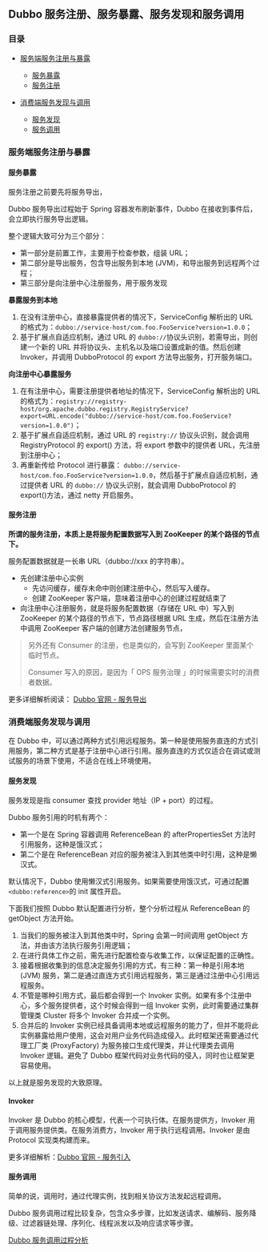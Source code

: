 ## Dubbo 服务注册、服务暴露、服务发现和服务调用

### 目录

- [服务端服务注册与暴露](#服务端服务注册与暴露)

  - [服务暴露](#服务暴露)
  - [服务注册](#服务注册)

- [消费端服务发现与调用](#消费端服务发现与调用)

  - [服务发现](#服务发现)
  - [服务调用](#服务调用)

  

### 服务端服务注册与暴露



#### 服务暴露

服务注册之前要先将服务导出，

Dubbo 服务导出过程始于 Spring 容器发布刷新事件，Dubbo 在接收到事件后，会立即执行服务导出逻辑。

整个逻辑大致可分为三个部分：

- 第一部分是前置工作，主要用于检查参数，组装 URL；
- 第二部分是导出服务，包含导出服务到本地 (JVM)，和导出服务到远程两个过程；
- 第三部分是向注册中心注册服务，用于服务发现



**暴露服务到本地**

1. 在没有注册中心，直接暴露提供者的情况下，ServiceConfig 解析出的 URL 的格式为：`dubbo://service-host/com.foo.FooService?version=1.0.0`；
2. 基于扩展点自适应机制，通过 URL 的 `dubbo://`协议头识别，若需导出，则创建一个新的 URL 并将协议头、主机名以及端口设置成新的值。然后创建 Invoker，并调用 DubboProtocol 的 export 方法导出服务，打开服务端口。



**向注册中心暴露服务**

1. 在有注册中心，需要注册提供者地址的情况下，ServiceConfig 解析出的 URL 的格式为：`registry://registry-host/org.apache.dubbo.registry.RegistryService?export=URL.encode("dubbo://service-host/com.foo.FooService?version=1.0.0")`；
2. 基于扩展点自适应机制，通过 URL 的 `registry://` 协议头识别，就会调用 RegistryProtocol 的 export() 方法，将 export 参数中的提供者 URL，先注册到注册中心；
3. 再重新传给 Protocol 进行暴露： `dubbo://service-host/com.foo.FooService?version=1.0.0`，然后基于扩展点自适应机制，通过提供者 URL 的 `dubbo://` 协议头识别，就会调用 DubboProtocol 的 export()方法，通过 netty 开启服务。



#### 服务注册

**所谓的服务注册，本质上是将服务配置数据写入到 ZooKeeper 的某个路径的节点下。**

服务配置数据就是一长串 URL（dubbo://xxx 的字符串）。

- 先创建注册中心实例
  - 先访问缓存，缓存未命中则创建注册中心，然后写入缓存。
  - 创建 ZooKeeper 客户端，意味着注册中心的创建过程就结束了
- 向注册中心注册服务，就是将服务配置数据（存储在 URL 中）写入到 ZooKeeper 的某个路径的节点下，节点路径根据 URL 生成，然后在注册方法中调用 ZooKeeper 客户端的创建方法创建服务节点，



> 另外还有 Consumer 的注册，也是类似的，会写到 ZooKeeper 里面某个临时节点。
>
> Consumer 写入的原因，是因为「 OPS 服务治理 」的时候需要实时的消费者数据。



更多详细解析阅读： [Dubbo 官网 - 服务导出](http://dubbo.apache.org/zh-cn/docs/source_code_guide/export-service.html)



### 消费端服务发现与调用

在 Dubbo 中，可以通过两种方式引用远程服务。第一种是使用服务直连的方式引用服务，第二种方式是基于注册中心进行引用。服务直连的方式仅适合在调试或测试服务的场景下使用，不适合在线上环境使用。



#### 服务发现

服务发现是指 consumer 查找 provider 地址（IP + port）的过程。

Dubbo 服务引用的时机有两个：

- 第一个是在 Spring 容器调用 ReferenceBean 的 afterPropertiesSet 方法时引用服务，这种是饿汉式；
- 第二个是在 ReferenceBean 对应的服务被注入到其他类中时引用，这种是懒汉式。

默认情况下，Dubbo 使用懒汉式引用服务。如果需要使用饿汉式，可通过配置 `<dubbo:reference>`的 init 属性开启。

下面我们按照 Dubbo 默认配置进行分析，整个分析过程从 ReferenceBean 的 getObject 方法开始。

1. 当我们的服务被注入到其他类中时，Spring 会第一时间调用 getObject 方法，并由该方法执行服务引用逻辑；
2. 在进行具体工作之前，需先进行配置检查与收集工作，以保证配置的正确性。
3. 接着根据收集到的信息决定服务引用的方式，有三种：第一种是引用本地 (JVM) 服务，第二是通过直连方式引用远程服务，第三是通过注册中心引用远程服务。
4. 不管是哪种引用方式，最后都会得到一个 Invoker 实例。如果有多个注册中心，多个服务提供者，这个时候会得到一组 Invoker 实例，此时需要通过集群管理类 Cluster 将多个 Invoker 合并成一个实例。
5. 合并后的 Invoker 实例已经具备调用本地或远程服务的能力了，但并不能将此实例暴露给用户使用，这会对用户业务代码造成侵入。此时框架还需要通过代理工厂类 (ProxyFactory) 为服务接口生成代理类，并让代理类去调用 Invoker 逻辑。避免了 Dubbo 框架代码对业务代码的侵入，同时也让框架更容易使用。

以上就是服务发现的大致原理。



#### Invoker

Invoker 是 Dubbo 的核心模型，代表一个可执行体。在服务提供方，Invoker 用于调用服务提供类。在服务消费方，Invoker 用于执行远程调用。Invoker 是由 Protocol 实现类构建而来。



更多详细解析：[Dubbo 官网 - 服务引入](http://dubbo.apache.org/zh-cn/docs/source_code_guide/refer-service.html)



#### 服务调用

简单的说，调用时，通过代理实例，找到相关协议方法发起远程调用。

Dubbo 服务调用过程比较复杂，包含众多步骤，比如发送请求、编解码、服务降级、过滤器链处理、序列化、线程派发以及响应请求等步骤。



[Dubbo 服务调用过程分析](https://github.com/chenqingyun/all-in-java/blob/master/note/%E5%88%86%E5%B8%83%E5%BC%8F%E6%9C%8D%E5%8A%A1%E6%A1%86%E6%9E%B6%E5%92%8C%E4%B8%AD%E9%97%B4%E4%BB%B6/Dubbo/Dubbo%20%E6%9C%8D%E5%8A%A1%E8%B0%83%E7%94%A8%E8%BF%87%E7%A8%8B%E5%88%86%E6%9E%90.md#dubbo-%E6%9C%8D%E5%8A%A1%E8%B0%83%E7%94%A8%E8%BF%87%E7%A8%8B%E5%88%86%E6%9E%90)